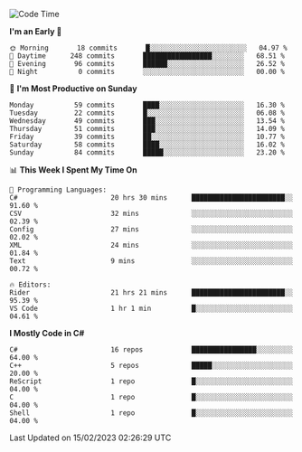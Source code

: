 <!--START_SECTION:waka-->
![Code Time](http://img.shields.io/badge/Code%20Time-938%20hrs%201%20min-blue)

**I'm an Early 🐤** 

```text
🌞 Morning       18 commits       █░░░░░░░░░░░░░░░░░░░░░░░░   04.97 % 
🌆 Daytime      248 commits       █████████████████░░░░░░░░   68.51 % 
🌃 Evening       96 commits       ██████░░░░░░░░░░░░░░░░░░░   26.52 % 
🌙 Night          0 commits       ░░░░░░░░░░░░░░░░░░░░░░░░░   00.00 % 

```
📅 **I'm Most Productive on Sunday** 

```text
Monday          59 commits       ████░░░░░░░░░░░░░░░░░░░░░   16.30 % 
Tuesday         22 commits       █░░░░░░░░░░░░░░░░░░░░░░░░   06.08 % 
Wednesday       49 commits       ███░░░░░░░░░░░░░░░░░░░░░░   13.54 % 
Thursday        51 commits       ███░░░░░░░░░░░░░░░░░░░░░░   14.09 % 
Friday          39 commits       ██░░░░░░░░░░░░░░░░░░░░░░░   10.77 % 
Saturday        58 commits       ████░░░░░░░░░░░░░░░░░░░░░   16.02 % 
Sunday          84 commits       █████░░░░░░░░░░░░░░░░░░░░   23.20 % 

```


📊 **This Week I Spent My Time On** 

```text
💬 Programming Languages: 
C#                       20 hrs 30 mins      ███████████████████████░░   91.60 % 
CSV                      32 mins             ░░░░░░░░░░░░░░░░░░░░░░░░░   02.39 % 
Config                   27 mins             ░░░░░░░░░░░░░░░░░░░░░░░░░   02.02 % 
XML                      24 mins             ░░░░░░░░░░░░░░░░░░░░░░░░░   01.84 % 
Text                     9 mins              ░░░░░░░░░░░░░░░░░░░░░░░░░   00.72 % 

🔥 Editors: 
Rider                    21 hrs 21 mins      ███████████████████████░░   95.39 % 
VS Code                  1 hr 1 min          █░░░░░░░░░░░░░░░░░░░░░░░░   04.61 % 

```

**I Mostly Code in C#** 

```text
C#                       16 repos            ████████████████░░░░░░░░░   64.00 % 
C++                      5 repos             █████░░░░░░░░░░░░░░░░░░░░   20.00 % 
ReScript                 1 repo              █░░░░░░░░░░░░░░░░░░░░░░░░   04.00 % 
C                        1 repo              █░░░░░░░░░░░░░░░░░░░░░░░░   04.00 % 
Shell                    1 repo              █░░░░░░░░░░░░░░░░░░░░░░░░   04.00 % 

```



 Last Updated on 15/02/2023 02:26:29 UTC
<!--END_SECTION:waka-->
